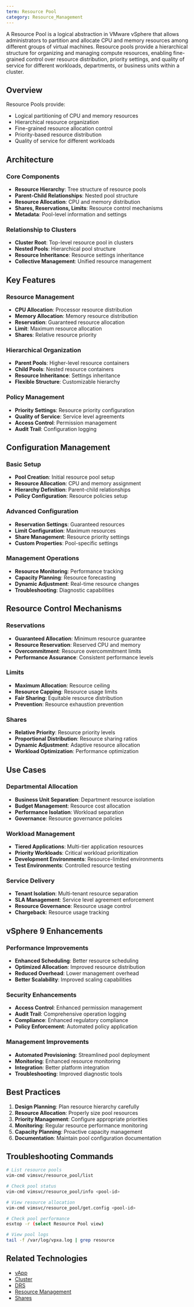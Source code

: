 ```yaml
---
term: Resource Pool
category: Resource_Management
---
```


A Resource Pool is a logical abstraction in VMware vSphere that allows administrators to partition and allocate CPU and memory resources among different groups of virtual machines. Resource pools provide a hierarchical structure for organizing and managing compute resources, enabling fine-grained control over resource distribution, priority settings, and quality of service for different workloads, departments, or business units within a cluster.

## Overview

Resource Pools provide:
- Logical partitioning of CPU and memory resources
- Hierarchical resource organization
- Fine-grained resource allocation control
- Priority-based resource distribution
- Quality of service for different workloads

## Architecture

### Core Components
- **Resource Hierarchy**: Tree structure of resource pools
- **Parent-Child Relationships**: Nested pool structure
- **Resource Allocation**: CPU and memory distribution
- **Shares, Reservations, Limits**: Resource control mechanisms
- **Metadata**: Pool-level information and settings

### Relationship to Clusters
- **Cluster Root**: Top-level resource pool in clusters
- **Nested Pools**: Hierarchical pool structure
- **Resource Inheritance**: Resource settings inheritance
- **Collective Management**: Unified resource management

## Key Features

### Resource Management
- **CPU Allocation**: Processor resource distribution
- **Memory Allocation**: Memory resource distribution
- **Reservation**: Guaranteed resource allocation
- **Limit**: Maximum resource allocation
- **Shares**: Relative resource priority

### Hierarchical Organization
- **Parent Pools**: Higher-level resource containers
- **Child Pools**: Nested resource containers
- **Resource Inheritance**: Settings inheritance
- **Flexible Structure**: Customizable hierarchy

### Policy Management
- **Priority Settings**: Resource priority configuration
- **Quality of Service**: Service level agreements
- **Access Control**: Permission management
- **Audit Trail**: Configuration logging

## Configuration Management

### Basic Setup
- **Pool Creation**: Initial resource pool setup
- **Resource Allocation**: CPU and memory assignment
- **Hierarchy Definition**: Parent-child relationships
- **Policy Configuration**: Resource policies setup

### Advanced Configuration
- **Reservation Settings**: Guaranteed resources
- **Limit Configuration**: Maximum resources
- **Share Management**: Resource priority settings
- **Custom Properties**: Pool-specific settings

### Management Operations
- **Resource Monitoring**: Performance tracking
- **Capacity Planning**: Resource forecasting
- **Dynamic Adjustment**: Real-time resource changes
- **Troubleshooting**: Diagnostic capabilities

## Resource Control Mechanisms

### Reservations
- **Guaranteed Allocation**: Minimum resource guarantee
- **Resource Reservation**: Reserved CPU and memory
- **Overcommitment**: Resource overcommitment limits
- **Performance Assurance**: Consistent performance levels

### Limits
- **Maximum Allocation**: Resource ceiling
- **Resource Capping**: Resource usage limits
- **Fair Sharing**: Equitable resource distribution
- **Prevention**: Resource exhaustion prevention

### Shares
- **Relative Priority**: Resource priority levels
- **Proportional Distribution**: Resource sharing ratios
- **Dynamic Adjustment**: Adaptive resource allocation
- **Workload Optimization**: Performance optimization

## Use Cases

### Departmental Allocation
- **Business Unit Separation**: Department resource isolation
- **Budget Management**: Resource cost allocation
- **Performance Isolation**: Workload separation
- **Governance**: Resource governance policies

### Workload Management
- **Tiered Applications**: Multi-tier application resources
- **Priority Workloads**: Critical workload prioritization
- **Development Environments**: Resource-limited environments
- **Test Environments**: Controlled resource testing

### Service Delivery
- **Tenant Isolation**: Multi-tenant resource separation
- **SLA Management**: Service level agreement enforcement
- **Resource Governance**: Resource usage control
- **Chargeback**: Resource usage tracking

## vSphere 9 Enhancements

### Performance Improvements
- **Enhanced Scheduling**: Better resource scheduling
- **Optimized Allocation**: Improved resource distribution
- **Reduced Overhead**: Lower management overhead
- **Better Scalability**: Improved scaling capabilities

### Security Enhancements
- **Access Control**: Enhanced permission management
- **Audit Trail**: Comprehensive operation logging
- **Compliance**: Enhanced regulatory compliance
- **Policy Enforcement**: Automated policy application

### Management Improvements
- **Automated Provisioning**: Streamlined pool deployment
- **Monitoring**: Enhanced resource monitoring
- **Integration**: Better platform integration
- **Troubleshooting**: Improved diagnostic tools

## Best Practices

1. **Design Planning**: Plan resource hierarchy carefully
2. **Resource Allocation**: Properly size pool resources
3. **Priority Management**: Configure appropriate priorities
4. **Monitoring**: Regular resource performance monitoring
5. **Capacity Planning**: Proactive capacity management
6. **Documentation**: Maintain pool configuration documentation

## Troubleshooting Commands

```bash
# List resource pools
vim-cmd vimsvc/resource_pool/list

# Check pool status
vim-cmd vimsvc/resource_pool/info <pool-id>

# View resource allocation
vim-cmd vimsvc/resource_pool/get.config <pool-id>

# Check pool performance
esxtop -r (select Resource Pool view)

# View pool logs
tail -f /var/log/vpxa.log | grep resource
```

## Related Technologies

- [vApp](/glossary/term/vapp.md)
- [Cluster](/glossary/term/cluster.md)
- [DRS](/glossary/term/drs.md)
- [Resource Management](/glossary/term/resource-management.md)
- [Shares](/glossary/term/shares.md)
